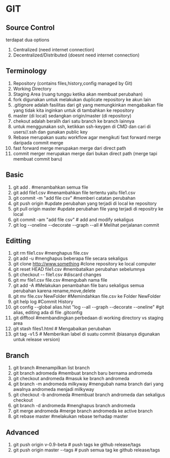 # GIT

## Source Control
terdapat dua options
1. Centralized (need internet connection)
2. Decentralized/Distributed (doesnt need internet connection)

## Terminology
1. Repository (contains files,history,config managed by Git)
2. Working Directory 
3. Staging Area (ruang tunggu ketika akan membuat perubahan)
4. fork digunakan untuk melakukan duplicate repository ke akun lain
5. .gitignore adalah fasilitas dari git yang memungkinkan mengabaikan file yang tidak kita inginkan untuk di tambahkan ke repository
6. master (di local) sedangkan origin/master (di repository)
7. chekout adalah beralih dari satu branch ke branch lainnya
8. untuk menggunakan ssh, ketikkan ssh-keygen di CMD dan cari di users/<username>/.ssh dan gunakan public key
9. Rebase merupakan suatu workflow agar mengikuti fast forward merge daripada commit merge
10. fast forward merge merupakan merge dari direct path
11. commit merger merupakan merge dari bukan direct path (merge tapi membuat commit baru)

## Basic
1. git add . #menambahkan semua file
2. git add file1.csv #menambahkan file tertentu yaitu file1.csv
3. git commit -m "add file csv" #memberi catatan perubahan
4. git push origin #update perubahan yang terjadi di local ke repository
5. git pull origin master #update perubahan file yang terjadi di repositry ke local
6. git commit -am "add file csv" # add and modify sekaligus
7. git log --oneline --decorate --graph --all # Melihat perjalanan commit


## Editting
1. git rm file1.csv #menghapus file.csv
2. git add -u #menghapus beberapa file secara sekaligus
3. git clone http://www.something #clone repository ke local computer
4. git reset HEAD file1.csv #membatalkan perubahan sebelumnya
5. git checkout -- file1.csv #discard changes
6. git mv file1.csv file.csv #mengubah nama file
7. git add -A #Melakukan penambahan file baru sekaligus semua perubahan karena rename,move,delete
8. git mv file.csv NewFolder #Memindahkan file.csv ke Folder NewFolder
9. git help log #Commit History
10. git config --global alias.hist "log --all --graph --decorate --oneline" #git alias, editing ada di file .gitconfig
11. git difftool #membandingkan perbedaan di working directory vs staging area
12. git stash files1.html # Mengabaikan perubahan
13. git tag -v1.5 # Memberikan label di suatu commit (biasanya digunakan untuk release version)


## Branch
1. git branch #menampilkan list branch
2. git branch adromeda #membuat branch baru bernama andromeda
3. git checkout andromeda #masuk ke branch andromeda
4. git branch -m andromeda milkyway #mengubah nama branch dari yang awalnya andromeda menjadi milkyway
5. git checkout -b andromeda #membuat branch andromeda dan sekaligus checkout
6. git branch -d andromeda #menghapus branch andromeda
7. git merge andromeda #merge branch andromeda ke active branch
8. git rebase master #melakukan rebase terhadap master

## Advanced
1. git push origin v-0.9-beta # push tags ke github release/tags
2. git push origin master --tags # push semua tag ke github release/tags

